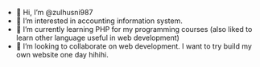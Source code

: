 - 👋 Hi, I’m @zulhusni987
- 👀 I’m interested in accounting information system.
- 🌱 I’m currently learning PHP for my programming courses (also liked to learn other language useful in web development)
- 💞️ I’m looking to collaborate on web development. I want to try build my own website one day hihihi.

<!---
zulhusni987/zulhusni987 is a ✨ special ✨ repository because its `README.md` (this file) appears on your GitHub profile.
You can click the Preview link to take a look at your changes.
--->
